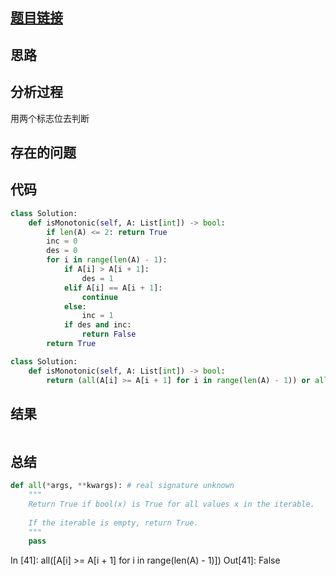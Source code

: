 [//]: # (@Author  : xu.junpeng)
[//]: # (@Time    : 2020/6/21 8:25 下午)
## [题目链接](https://leetcode.com/problems/monotonic-array/)

## 思路

## 分析过程
用两个标志位去判断
## 存在的问题

## 代码
```python
class Solution:
    def isMonotonic(self, A: List[int]) -> bool:
        if len(A) <= 2: return True
        inc = 0
        des = 0
        for i in range(len(A) - 1):
            if A[i] > A[i + 1]:
                des = 1
            elif A[i] == A[i + 1]:
                continue
            else:
                inc = 1
            if des and inc:
                return False
        return True

```
```python
class Solution:
    def isMonotonic(self, A: List[int]) -> bool:
        return (all(A[i] >= A[i + 1] for i in range(len(A) - 1)) or all(A[i] <= A[i + 1] for i in range(len(A) - 1)))
```
## 结果
```

```
## 总结
```python
def all(*args, **kwargs): # real signature unknown
    """
    Return True if bool(x) is True for all values x in the iterable.
    
    If the iterable is empty, return True.
    """
    pass

```
In [41]: all([A[i] >= A[i + 1] for i in range(len(A) - 1)])
Out[41]: False